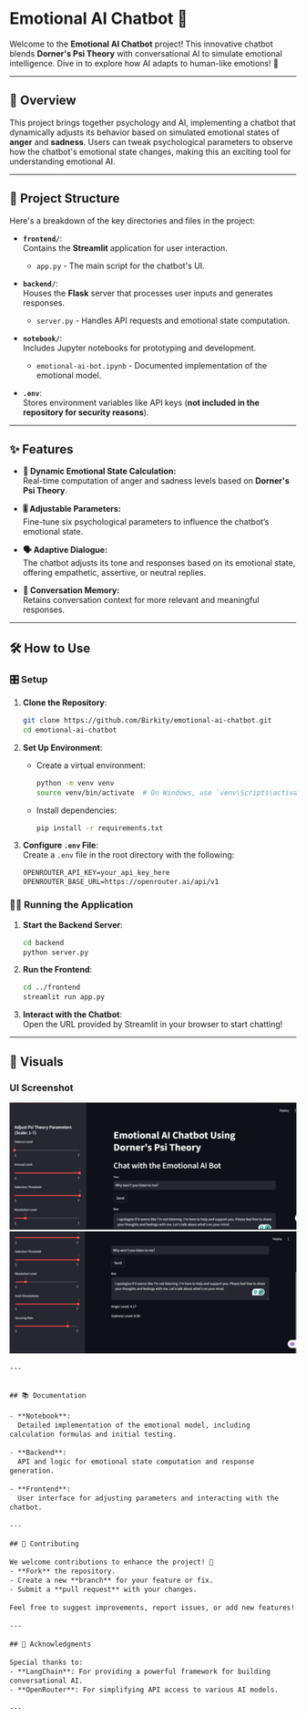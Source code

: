 
# Emotional AI Chatbot 🚀

Welcome to the **Emotional AI Chatbot** project! This innovative chatbot blends **Dorner's Psi Theory** with conversational AI to simulate emotional intelligence. Dive in to explore how AI adapts to human-like emotions! 🌟

---

## 🧠 Overview

This project brings together psychology and AI, implementing a chatbot that dynamically adjusts its behavior based on simulated emotional states of **anger** and **sadness**. Users can tweak psychological parameters to observe how the chatbot's emotional state changes, making this an exciting tool for understanding emotional AI.

---

## 📂 Project Structure

Here's a breakdown of the key directories and files in the project:

- **`frontend/`**:  
  Contains the **Streamlit** application for user interaction.  
  - `app.py` - The main script for the chatbot's UI.

- **`backend/`**:  
  Houses the **Flask** server that processes user inputs and generates responses.  
  - `server.py` - Handles API requests and emotional state computation.

- **`notebook/`**:  
  Includes Jupyter notebooks for prototyping and development.  
  - `emotional-ai-bot.ipynb` - Documented implementation of the emotional model.

- **`.env`**:  
  Stores environment variables like API keys (**not included in the repository for security reasons**).

---

## ✨ Features

- **🔄 Dynamic Emotional State Calculation:**  
  Real-time computation of anger and sadness levels based on **Dorner's Psi Theory**.

- **🎚️ Adjustable Parameters:**  
  Fine-tune six psychological parameters to influence the chatbot’s emotional state.

- **🗣️ Adaptive Dialogue:**  
  The chatbot adjusts its tone and responses based on its emotional state, offering empathetic, assertive, or neutral replies.

- **📜 Conversation Memory:**  
  Retains conversation context for more relevant and meaningful responses.

---

## 🛠️ How to Use

### 🎛️ Setup

1. **Clone the Repository**:  
   ```bash
   git clone https://github.com/Birkity/emotional-ai-chatbot.git
   cd emotional-ai-chatbot
   ```

2. **Set Up Environment**:  
   - Create a virtual environment:
     ```bash
     python -m venv venv
     source venv/bin/activate  # On Windows, use `venv\Scripts\activate`
     ```
   - Install dependencies:
     ```bash
     pip install -r requirements.txt
     ```

3. **Configure `.env` File**:  
   Create a `.env` file in the root directory with the following:
   ```plaintext
   OPENROUTER_API_KEY=your_api_key_here
   OPENROUTER_BASE_URL=https://openrouter.ai/api/v1
   ```

### 🏃‍♂️ Running the Application

1. **Start the Backend Server**:  
   ```bash
   cd backend
   python server.py
   ```

2. **Run the Frontend**:  
   ```bash
   cd ../frontend
   streamlit run app.py
   ```

3. **Interact with the Chatbot**:  
   Open the URL provided by Streamlit in your browser to start chatting!

---

## 📸 Visuals

### UI Screenshot

![Emotional AI Bot UI 1](./emo-ai-bot1.png)
![Emotional AI Bot UI 2](./emo-ai-bot2.png)
```
---


## 📚 Documentation

- **Notebook**:  
  Detailed implementation of the emotional model, including calculation formulas and initial testing.

- **Backend**:  
  API and logic for emotional state computation and response generation.

- **Frontend**:  
  User interface for adjusting parameters and interacting with the chatbot.

---

## 🤝 Contributing

We welcome contributions to enhance the project! 🎉  
- **Fork** the repository.  
- Create a new **branch** for your feature or fix.  
- Submit a **pull request** with your changes.

Feel free to suggest improvements, report issues, or add new features!

---

## 🙏 Acknowledgments

Special thanks to:  
- **LangChain**: For providing a powerful framework for building conversational AI.  
- **OpenRouter**: For simplifying API access to various AI models.  

---

``` 

